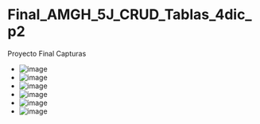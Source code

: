 # Final_AMGH_5J_CRUD_Tablas_4dic_p2
Proyecto Final
Capturas
- ![image](https://github.com/user-attachments/assets/08800465-6b2a-454b-83b0-6dcb76480778)
- ![image](https://github.com/user-attachments/assets/46e59637-6b63-41e1-8e29-79a74da02093)
- ![image](https://github.com/user-attachments/assets/f302d33b-bace-4a04-a6f0-8c52a18c70f9)
- ![image](https://github.com/user-attachments/assets/ebed699b-5ac2-42b0-be1c-c95c5055a39c)
- ![image](https://github.com/user-attachments/assets/8d8f21bb-2f6c-4210-9909-23b4f754b8f3)
- ![image](https://github.com/user-attachments/assets/0664b3a6-eb44-45b2-9c5a-2b3dc4276651)
